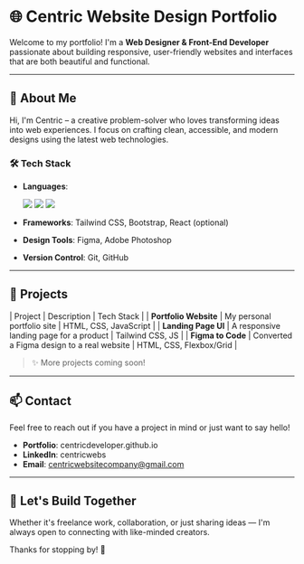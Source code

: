 # 🌐 Centric Website Design Portfolio

Welcome to my portfolio! I'm a **Web Designer & Front-End Developer** passionate about building responsive, user-friendly websites and interfaces that are both beautiful and functional.

---

## 🚀 About Me

Hi, I'm Centric – a creative problem-solver who loves transforming ideas into web experiences. I focus on crafting clean, accessible, and modern designs using the latest web technologies.

### 🛠️ Tech Stack

- **Languages**:
  
  ![](https://img.shields.io/badge/web2.0-HTML5-orange)
  ![](https://img.shields.io/badge/web2.0-CSS3-RED)
  ![](https://img.shields.io/badge/web2.0-BOOTSTRAP-blue)
  
- **Frameworks**: Tailwind CSS, Bootstrap, React (optional)
- **Design Tools**: Figma, Adobe Photoshop
- **Version Control**: Git, GitHub

---

## 💼 Projects

| Project | Description | Tech Stack |
| **Portfolio Website** | My personal portfolio site | HTML, CSS, JavaScript | 
| **Landing Page UI** | A responsive landing page for a product | Tailwind CSS, JS | 
| **Figma to Code** | Converted a Figma design to a real website | HTML, CSS, Flexbox/Grid |

> ✨ More projects coming soon!

---

## 📫 Contact

Feel free to reach out if you have a project in mind or just want to say hello!

- **Portfolio**: centricdeveloper.github.io
- **LinkedIn**: centricwebs
- **Email**: centricwebsitecompany@gmail.com

---

## 🙌 Let's Build Together

Whether it's freelance work, collaboration, or just sharing ideas — I'm always open to connecting with like-minded creators.

Thanks for stopping by! 🌟

